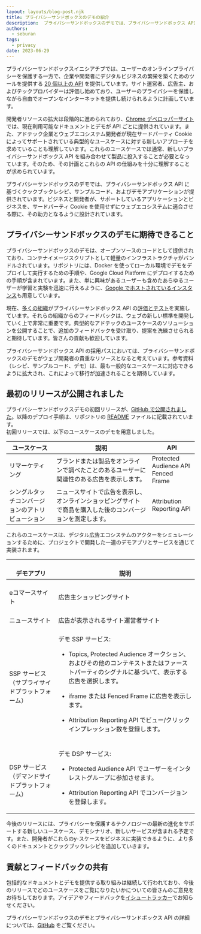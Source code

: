 ```yaml
---
layout: layouts/blog-post.njk
title: プライバシーサンドボックスのデモの紹介
description:  プライバシーサンドボックスのデモでは、プライバシーサンドボックス API に基づくクックブックレシピ、サンプルコード、およびデモアプリケーションを提供しています。
authors:
  - seburan
tags:
  - privacy
date: 2023-06-29
---
```


プライバシーサンドボックスイニシアチブでは、ユーザーのオンラインプライバシーを保護する一方で、企業や開発者にデジタルビジネスの繁栄を築くためのツールを提供する [20 個以上の API](/docs/privacy-sandbox/) を提供しています。サイト運営者、広告主、およびテックプロバイダーは評価し始めており、ユーザーのプライバシーを保護しながら自由でオープンなインターネットを提供し続けられるように計画しています。

開発者リソースの拡大は段階的に進められており、[Chrome デベロッパーサイト](/docs/privacy-sandbox/)では、現在利用可能なドキュメントとデモが API ごとに提供されています。また、アドテック企業とウェブエコシステム開発者が現在サードパーティ Cookie によってサポートされている典型的なユースケースに対する新しいアプローチを求めていることも理解しています。これらのユースケースでは通常、新しいプライバシーサンドボックス API を組み合わせて製品に投入することが必要となっています。そのため、その計画とこれらの API の仕組みを十分に理解することが求められています。

プライバシーサンドボックスのデモでは、プライバシーサンドボックス API に基づくクックブックレシピ、サンプルコード、およびデモアプリケーションが提供されています。ビジネスと開発者が、サポートしているアプリケーションとビジネスを、サードパーティ Cookie を使用せずにウェブエコシステムに適合させる際に、その助力となるように設計されています。

## プライバシーサンドボックスのデモに期待できること

プライバシーサンドボックスのデモは、オープンソースのコードとして提供されており、コンテナイメージスクリプトとして軽量のインフラストラクチャがバンドルされています。リポジトリには、Docker を使ってローカル環境でデモをデプロイして実行するための手順や、Google Cloud Platform にデプロイするための手順が含まれています。また、単に興味があるユーザーも含めたあらゆるユーザーが学習と実験を迅速に行えるように、[Google でホストされているインスタンス](https://privacy-sandbox-demos.dev/)も用意しています。

現在、[多くの組織](https://www.google.com/url?q=https://privacysandbox.com/%23ecosystem&sa=D&source=docs&ust=1687308560959323&usg=AOvVaw33TZoXl39m4LkRaevo66Z0)がプライバシーサンドボックス API の[評価とテスト](/docs/privacy-sandbox/unified-origin-trial/)を実施しています。それらの組織からのフィードバックは、ウェブの新しい標準を開発していく上で非常に重要です。典型的なアドテックのユースケースのソリューションを公開することで、追加のフィードバックを受け取り、提案を洗練させられると期待しています。皆さんの貢献も歓迎しています。

プライバシーサンドボックス API の採用パスにおいては、プライバシーサンドボックスのデモがウェブ開発者の貴重なリソースとなると考えています。参考資料（レシピ、サンプルコード、デモ）は、最も一般的なユースケースに対応できるように拡大され、これによって移行が加速されることを期待しています。

## 最初のリリースが公開されました

プライバシーサンドボックスデモの初回リリースが、[GitHub で公開されました](https://github.com/privacysandbox/privacy-sandbox-demos)。以降のデプロイ手順は、リポジトリの [README](https://github.com/privacysandbox/privacy-sandbox-demos/blob/main/README.md) ファイルに記載されています。<br> 初回リリースでは、以下のユースケースのデモを用意しました。

<table>
  <thead>
    <tr>
      <th><strong>ユースケース</strong></th>
      <th><strong>説明</strong></th>
      <th><strong>API</strong></th>
    </tr>
  </thead>
  <tbody>
    <tr>
      <td>リマーケティング</td>
      <td>ブランドまたは製品をオンラインで調べたことのあるユーザーに関連性のある広告を表示します。</td>
      <td>Protected Audience API<br> Fenced Frame</td>
    </tr>
    <tr>
      <td>シングルタッチコンバージョンのアトリビューション</td>
      <td>ニュースサイトで広告を表示し、オンラインショッピングサイトで商品を購入した後のコンバージョンを測定します。</td>
      <td>Attribution Reporting API</td>
    </tr>
  </tbody>
</table>

これらのユースケースは、デジタル広告エコシステムのアクターをシミュレーションするために、プロジェクトで開発した一連のデモアプリとサービスを通じて実装されます。

<table>
  <thead>
    <tr>
      <th>
<br> デモアプリ</th>
      <th>
<br> 説明</th>
    </tr>
  </thead>
  <tbody>
    <tr>
      <td>
<br> eコマースサイト</td>
      <td>
<br> 広告主ショッピングサイト</td>
    </tr>
    <tr>
      <td>
<br> ニュースサイト</td>
      <td>
<br> 広告が表示されるサイト運営者サイト</td>
    </tr>
    <tr>
      <td>
<br> SSP サービス（サプライサイドプラットフォーム）</td>
      <td>
<br> デモ SSP サービス:<br> <ul> <li>Topics, Protected Audience オークション、およびその他のコンテキストまたはファーストパーティのシグナルに基づいて、表示する広告を選択します。</li> </ul> <ul> <li>iframe または Fenced Frame に広告を表示します。</li> </ul> <ul> <li>Attribution Reporting API でビュー/クリックインプレッション数を登録します。</li> </ul>
</td>
    </tr>
    <tr>
      <td>
<br> DSP サービス（デマンドサイドプラットフォーム）</td>
      <td>
<br> デモ DSP サービス:<br> <ul> <li>Protected Audience API でユーザーをインタレストグループに参加させます。</li> </ul> <ul> <li>Attribution Reporting API でコンバージョンを登録します。</li> </ul>
</td>
    </tr>
  </tbody>
</table>

今後のリリースには、プライバシーを保護するテクノロジーの最新の進化をサポートする新しいユースケース、デモシナリオ、新しいサービスが含まれる予定です。また、開発者がこれらのy-スケースをビジネスに実装できるように、より多くのドキュメントとクックブックレシピを追加していきます。

## 貢献とフィードバックの共有

包括的なドキュメントとデモを提供する取り組みは継続して行われており、今後のリリースでどのユースケースをご覧になりたいかについての皆さんのご意見をお待ちしております。アイデアやフィードバックを[イシュートラッカー](https://github.com/privacysandbox/privacy-sandbox-demos/issues)でお知らせください。

プライバシーサンドボックスのデモとプライバシーサンドボックス API の詳細については、[GitHub](https://github.com/privacysandbox/privacy-sandbox-demos) をご覧ください。
